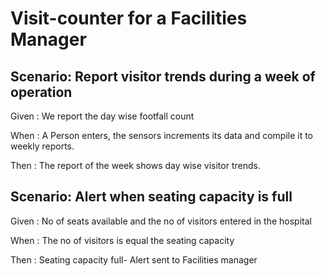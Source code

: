 # Visit-counter for a Facilities Manager

## Scenario: Report visitor trends during a week of operation

  Given : We report the day wise footfall count
  
  When : A Person enters, the sensors increments its data
  and compile it to weekly reports.
  
  Then : The report of the week shows day wise visitor trends.
  
## Scenario: Alert when seating capacity is full

  Given : No of seats available and the no of visitors entered in the hospital
  
  When : The no of visitors is equal the seating capacity
  
  Then : Seating capacity full- Alert sent to Facilities manager

